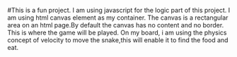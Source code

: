 #This is a fun project. I am using javascript for the logic part of this project.
 I am using html canvas element as my container.
  The canvas is a rectangular area on an html page.By default the canvas has no content and no border. This is where the game will be played. 
On my board, i am using the physics concept of velocity to move the snake,this will enable it to find the food and eat.

